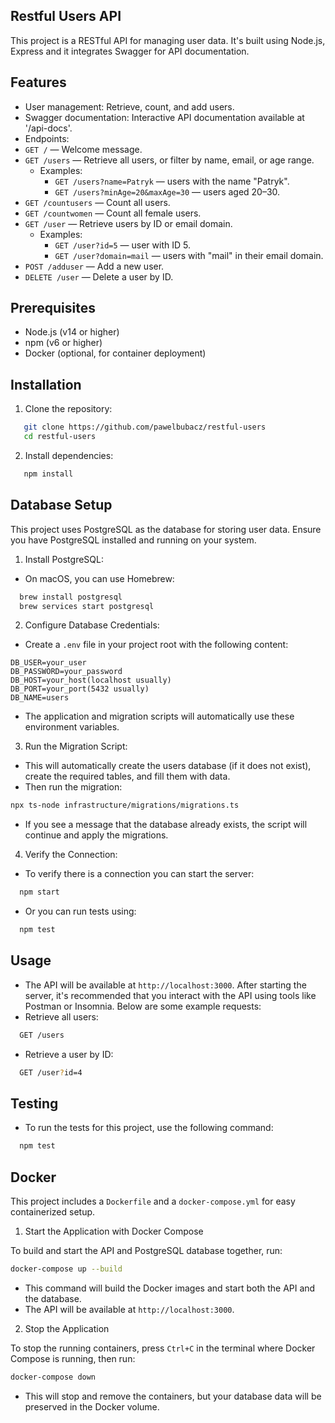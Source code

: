 ## Restful Users API

This project is a RESTful API for managing user data. It's built using Node.js, Express and it integrates Swagger for API documentation.

## Features

- User management: Retrieve, count, and add users.
- Swagger documentation: Interactive API documentation available at '/api-docs'.
- Endpoints:
- `GET /` — Welcome message.
- `GET /users` — Retrieve all users, or filter by name, email, or age range.
  - Examples:
    - ``GET /users?name=Patryk`` — users with the name "Patryk".
    - ``GET /users?minAge=20&maxAge=30`` — users aged 20–30.
- `GET /countusers` — Count all users.
- `GET /countwomen` — Count all female users.
- `GET /user` — Retrieve users by ID or email domain.
  - Examples:
    - ``GET /user?id=5`` — user with ID 5.
    - ``GET /user?domain=mail`` — users with "mail" in their email domain.
- `POST /adduser` — Add a new user.
- `DELETE /user` — Delete a user by ID.
 
## Prerequisites

- Node.js (v14 or higher)
- npm (v6 or higher)
- Docker (optional, for container deployment)

## Installation

1. Clone the repository:
```bash
   git clone https://github.com/pawelbubacz/restful-users
   cd restful-users
```

2. Install dependencies:
```bash
   npm install
```

## Database Setup

This project uses PostgreSQL as the database for storing user data. Ensure you have PostgreSQL installed and running on your system.

1. Install PostgreSQL:
- On macOS, you can use Homebrew:
```bash     
  brew install postgresql
  brew services start postgresql
```

2. Configure Database Credentials:
- Create a `.env` file in your project root with the following content:
```
DB_USER=your_user
DB_PASSWORD=your_password
DB_HOST=your_host(localhost usually)
DB_PORT=your_port(5432 usually)
DB_NAME=users
```
- The application and migration scripts will automatically use these environment variables.

3. Run the Migration Script:
- This will automatically create the users database (if it does not exist), create the required tables, and fill them with data.
- Then run the migration:
```bash
npx ts-node infrastructure/migrations/migrations.ts
```
- If you see a message that the database already exists, the script will continue and apply the migrations.

4. Verify the Connection:
- To verify there is a connection you can start the server:
```bash
  npm start
```
  - Or you can run tests using:
```bash
  npm test
```

## Usage
- The API will be available at `http://localhost:3000`.
After starting the server, it's recommended that you interact with the API using tools like Postman or Insomnia. Below are some example requests:
- Retrieve all users:
```bash
  GET /users
```
- Retrieve a user by ID:
```bash
  GET /user?id=4
```

## Testing
- To run the tests for this project, use the following command:
```bash
  npm test
```

## Docker

This project includes a `Dockerfile` and a `docker-compose.yml` for easy containerized setup.

1. Start the Application with Docker Compose

To build and start the API and PostgreSQL database together, run:

```bash
docker-compose up --build
```

- This command will build the Docker images and start both the API and the database.
- The API will be available at `http://localhost:3000`.

2. Stop the Application

To stop the running containers, press `Ctrl+C` in the terminal where Docker Compose is running, then run:

```bash
docker-compose down
```

- This will stop and remove the containers, but your database data will be preserved in the Docker volume.
